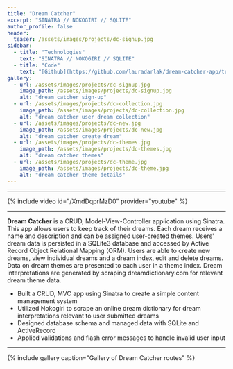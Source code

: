 ```yaml
---
title: "Dream Catcher"
excerpt: "SINATRA // NOKOGIRI // SQLITE"
author_profile: false
header:
  teaser: /assets/images/projects/dc-signup.jpg
sidebar:
  - title: "Technologies"
    text: "SINATRA // NOKOGIRI // SQLITE"
  - title: "Code"
    text: "[Github](https://github.com/lauradarlak/dream-catcher-app/tree/scraper)"
gallery:
  - url: /assets/images/projects/dc-signup.jpg
    image_path: /assets/images/projects/dc-signup.jpg
    alt: "dream catcher sign-up"
  - url: /assets/images/projects/dc-collection.jpg
    image_path: /assets/images/projects/dc-collection.jpg
    alt: "dream catcher user dream collection"
  - url: /assets/images/projects/dc-new.jpg
    image_path: /assets/images/projects/dc-new.jpg
    alt: "dream catcher create dream"
  - url: /assets/images/projects/dc-themes.jpg
    image_path: /assets/images/projects/dc-themes.jpg
    alt: "dream catcher themes"
  - url: /assets/images/projects/dc-theme.jpg
    image_path: /assets/images/projects/dc-theme.jpg
    alt: "dream catcher theme details"
---
```

***

{% include video id="/XmdDqprMzD0" provider="youtube" %}

***

**Dream Catcher** is a CRUD, Model-View-Controller application using Sinatra. This app allows users to keep track of their dreams. Each dream receives a name and description and can be assigned user-created themes. Users' dream data is persisted in a SQLite3 database and accessed by Active Record Object Relational Mapping (ORM). Users are able to create new dreams, view individual dreams and a dream index, edit and delete dreams. Data on dream themes are presented to each user in a theme index. Dream interpretations are generated by scraping dreamdictionary.com for relevant dream theme data.

+ Built a CRUD, MVC app using Sinatra to create a simple content management system
+ Utilized Nokogiri to scrape an online dream dictionary for dream interpretations relevant to user submitted dreams
+ Designed database schema and managed data with SQLite and ActiveRecord
+ Applied validations and flash error messages to handle invalid user input

***

{% include gallery caption="Gallery of Dream Catcher routes" %}
